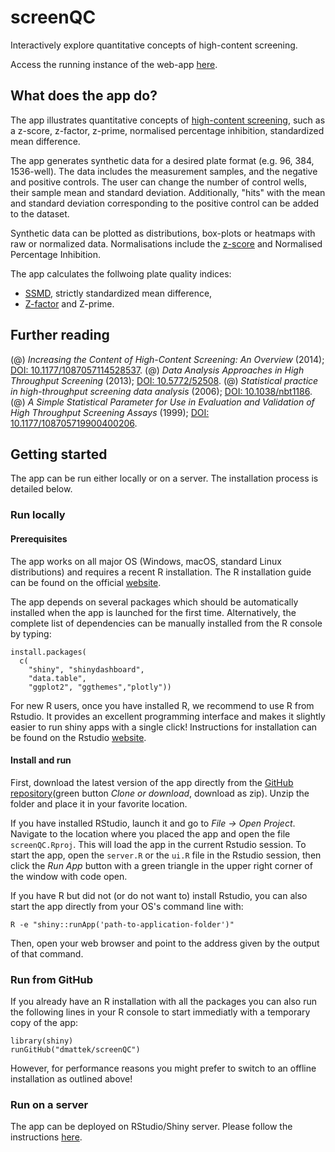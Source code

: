 # screenQC

Interactively explore quantitative concepts of high-content screening.

Access the running instance of the web-app [here](https://macdobry.shinyapps.io/screenQC/ "External link to a running app").

## What does the app do?

The app illustrates quantitative concepts of [high-content screening](https://en.wikipedia.org/wiki/High-content_screening "External link to Wikipedia"), such as a z-score, z-factor, z-prime, normalised percentage inhibition, standardized mean difference.

The app generates synthetic data for a desired plate format (e.g. 96, 384, 1536-well). The data includes the measurement samples, and the negative and positive controls. The user can change the number of control wells, their sample mean and standard deviation. Additionally, "hits" with the mean and standard deviation corresponding to the positive control can be added to the dataset.

Synthetic data can be plotted as distributions, box-plots or heatmaps with raw or normalized data. Normalisations include the [z-score](https://en.wikipedia.org/wiki/Standard_score) and Normalised Percentage Inhibition.

The app calculates the follwoing plate quality indices:

- [SSMD](https://en.wikipedia.org/wiki/Strictly_standardized_mean_difference), strictly standardized mean difference,
- [Z-factor](https://en.wikipedia.org/wiki/Z-factor) and Z-prime.

## Further reading

(@) *Increasing the Content of High-Content Screening: An Overview* (2014); [DOI: 10.1177/1087057114528537](https://dx.doi.org/10.1177/1087057114528537 "External link").
(@) *Data Analysis Approaches in High Throughput Screening* (2013); [DOI: 10.5772/52508](https://dx.doi.org/10.5772/52508 "External link").
(@) *Statistical practice in high-throughput screening data analysis* (2006); [DOI: 10.1038/nbt1186](https://dx.doi.org/10.1038/nbt1186 "External link").
(@) *A Simple Statistical Parameter for Use in Evaluation and Validation of High Throughput Screening Assays* (1999); [DOI: 10.1177/108705719900400206](https://doi.org/10.1177/108705719900400206 "External link").

## Getting started

The app can be run either locally or on a server. The installation process is detailed below.

### Run locally

#### Prerequisites
The app works on all major OS (Windows, macOS, standard Linux distributions) and requires a recent R installation. The R installation guide can be found on the official [website](https://www.r-project.org/).

The app depends on several packages which should be automatically installed when the app is launched for the first time. Alternatively, the complete list of dependencies can be manually installed from the R console by typing:

```
install.packages(
  c(
    "shiny", "shinydashboard",
    "data.table", 
    "ggplot2", "ggthemes","plotly")) 
```

For new R users, once you have installed R, we recommend to use R from Rstudio. It provides an excellent programming interface and makes it slightly easier to run shiny apps with a single click! Instructions for installation can be found on the Rstudio [website](https://rstudio.com/ "External link").

#### Install and run
First, download the latest version of the app directly from the [GitHub repository](https://github.com/dmattek/screenQC)(green button *Clone or download*, download as zip). Unzip the folder and place it in your favorite location. 

If you have installed RStudio, launch it and go to *File -> Open Project*. Navigate to the location where you placed the app and open the file `screenQC.Rproj`. This will load the app in the current Rstudio session. To start the app, open the `server.R` or the `ui.R` file in the Rstudio session, then click the *Run App* button with a green triangle in the upper right corner of the window with code open.

If you have R but did not (or do not want to) install Rstudio, you can also start the app directly from your OS's command line with:

```
R -e "shiny::runApp('path-to-application-folder')"
```

Then, open your web browser and point to the address given by the output of that command.

### Run from GitHub
If you already have an R installation with all the packages you can also run the following lines in your R console to start immediatly with a temporary copy of the app:

```
library(shiny)
runGitHub("dmattek/screenQC")
```

However, for performance reasons you might prefer to switch to an offline installation as outlined above!

### Run on a server
The app can be deployed on RStudio/Shiny server. Please follow the instructions [here](https://shiny.rstudio.com/deploy/ "External link: shiny hosting").


